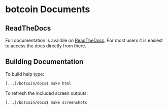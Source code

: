 # botcoin Documents

## ReadTheDocs 

Full documentation is availble on
[ReadTheDocs](https://botcoin.network/docs/en/latest/). For most users it is
easiest to access the docs directly from there. 

## Building Documentation

To build help type:

```bash
[...]/botcoin/docs$ make html
```

To refresh the included screen outputs:

```bash
[...]/botcoin/docs$ make screenshots
```
 